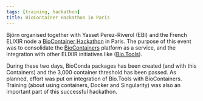 ```yaml
---
tags: [training, hackathon]
title: BioContainer Hackathon in Paris
---
```


Björn organised together with Yasset Perez-Riverol (EBI) and the French ELIXIR node a [BioContainer Hackathon](https://github.com/BioContainers/workshops/blob/master/README.md) in Paris.
The purpose of this event was to consolidate the [BioContainers](https://biocontainers.pro/) platform as a service, and the integration with other ELIXIR initiatives like ([Bio.Tools](https://bio.tools/)).

During these two days, BioConda packages has been created (and with this Containers) and the
3,000 container threshold has been passed.
As planned, effort was put on integration of Bio.Tools with BioContainers.
Training (about using containers, Docker and Singularity) was also an important part of this successful hackathon.
